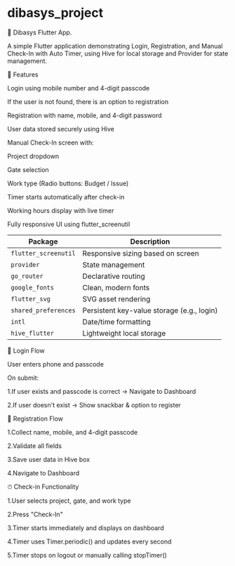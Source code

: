 # dibasys_project


📱 Dibasys Flutter App.



A simple Flutter application demonstrating Login, Registration, and Manual Check-In with Auto Timer, using Hive for local storage and Provider for state management.

🚀 Features

Login using mobile number and 4-digit passcode

If the user is not found, there is an option to registration

Registration with name, mobile, and 4-digit password

User data stored securely using Hive

Manual Check-In screen with:

Project dropdown

Gate selection

Work type (Radio buttons: Budget / Issue)

Timer starts automatically after check-in

Working hours display with live timer

Fully responsive UI using flutter_screenutil



| Package              | Description                                |
| -------------------- | ------------------------------------------ |
| `flutter_screenutil` | Responsive sizing based on screen          |
| `provider`           | State management                           |
| `go_router`          | Declarative routing                        |
| `google_fonts`       | Clean, modern fonts                        |
| `flutter_svg`        | SVG asset rendering                        |
| `shared_preferences` | Persistent key-value storage (e.g., login) |
| `intl`               | Date/time formatting                       |
| `hive_flutter`       | Lightweight local storage                  |


🔐 Login Flow

User enters phone and passcode

On submit:

1.If user exists and passcode is correct → Navigate to Dashboard

2.If user doesn't exist → Show snackbar & option to register



📝 Registration Flow

1.Collect name, mobile, and 4-digit passcode

2.Validate all fields

3.Save user data in Hive box

4.Navigate to Dashboard

⏱ Check-in Functionality

1.User selects project, gate, and work type

2.Press "Check-In"

3.Timer starts immediately and displays on dashboard

4.Timer uses Timer.periodic() and updates every second

5.Timer stops on logout or manually calling stopTimer()